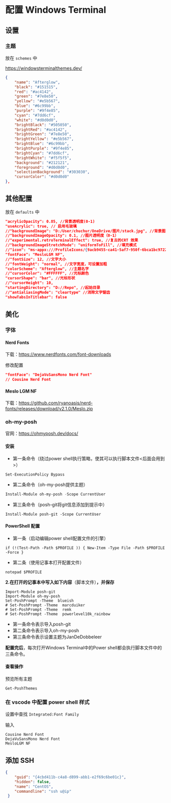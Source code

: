 # 配置 Windows Terminal

##  设置

### 主题

放在 `schemes` 中

https://windowsterminalthemes.dev/

```json
{
    "name": "Afterglow",
    "black": "#151515",
    "red": "#ac4142",
    "green": "#7e8e50",
    "yellow": "#e5b567",
    "blue": "#6c99bb",
    "purple": "#9f4e85",
    "cyan": "#7dd6cf",
    "white": "#d0d0d0",
    "brightBlack": "#505050",
    "brightRed": "#ac4142",
    "brightGreen": "#7e8e50",
    "brightYellow": "#e5b567",
    "brightBlue": "#6c99bb",
    "brightPurple": "#9f4e85",
    "brightCyan": "#7dd6cf",
    "brightWhite": "#f5f5f5",
    "background": "#212121",
    "foreground": "#d0d0d0",
    "selectionBackground": "#303030",
    "cursorColor": "#d0d0d0"
},
```

## 其他配置

放在 `defaults` 中

```json
"acrylicOpacity": 0.85, //背景透明度(0-1)
"useAcrylic": true, // 启用毛玻璃
//"backgroundImage": "D:/User/chuchur/OneDrive/图片/stack.jpg", //背景图片
//"backgroundImageOpacity": 0.1, //图片透明度（0-1）
//"experimental.retroTerminalEffect": true, //复古的CRT 效果
//"backgroundImageStretchMode": "uniformToFill", //填充模式
//"icon": "ms-appx:///ProfileIcons/{9acb9455-ca41-5af7-950f-6bca1bc9722f}.png", //图标
"fontFace": "MesloLGM NF",
//"fontSize": 12, //文字大小
//"fontWeight": "normal", //文字宽度，可设置加粗
"colorScheme": "Afterglow", //主题名字
//"cursorColor": "#FFFFFF", //光标颜色
"cursorShape": "bar", //光标形状
//"cursorHeight": 10,
"startingDirectory": "D://Repo", //起始目录
//"antialiasingMode": "cleartype" //消除文字锯齿
"showTabsInTitlebar": false
```

## 美化

### 字体

#### Nerd Fonts

下载：https://www.nerdfonts.com/font-downloads

修改配置

```json
"fontFace": "DejaVuSansMono Nerd Font" 
// Cousine Nerd Font
```

#### Meslo LGM NF

下载：https://github.com/ryanoasis/nerd-fonts/releases/download/v2.1.0/Meslo.zip

### oh-my-posh

官网：https://ohmyposh.dev/docs/

#### 安装

- 第一条命令（绕过power shell执行策略，使其可以执行脚本文件<后面会用到>）

```text
Set-ExecutionPolicy Bypass
```

- 第二条命令（oh-my-posh提供主题）

```powershell
Install-Module oh-my-posh -Scope CurrentUser
```

- 第三条命令（posh-git将git信息添加到提示中）

```text
Install-Module posh-git -Scope CurrentUser
```

#### PowerShell 配置

- 第一条（启动编辑power shell配置文件的引擎）

```text
if (!(Test-Path -Path $PROFILE )) { New-Item -Type File -Path $PROFILE -Force }
```

- 第二条（使用记事本打开配置文件）

```text
notepad $PROFILE
```

**2.在打开的记事本中写入如下内容**（脚本文件）**，并保存**

```text
Import-Module posh-git
Import-Module oh-my-posh
Set-PoshPrompt -Theme  blueish
# Set-PoshPrompt -Theme  marcduiker
# Set-PoshPrompt -Theme  remk
# Set-PoshPrompt -Theme  powerlevel10k_rainbow
```

- 第一条命令表示导入posh-git
- 第二条命令表示导入oh-my-posh
- 第三条命令表示设置主题为JanDeDobbeleer

**配置完后**，每次打开Windows Terminal中的Power shell都会执行脚本文件中的三条命令。

#### 查看操作

预览所有主题

```shell
Get-PoshThemes
```

### 在 vscode 中配置 power shell 样式

设置中查找 `Integrated:Font Family`

输入

```
Cousine Nerd Font
DejaVuSansMono Nerd Font
MesloLGM NF
```

## 添加 SSH

```json
{
    "guid": "{4cbd411b-c4a8-d899-abb1-e2f69c6be01c}",
    "hidden": false,
    "name": "CentOS",
    "commandline": "ssh u@ip"
 }
```

